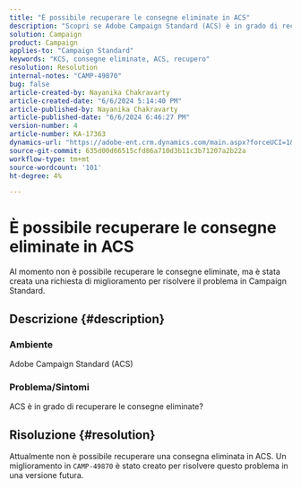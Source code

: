 ```yaml
---
title: "È possibile recuperare le consegne eliminate in ACS"
description: "Scopri se Adobe Campaign Standard (ACS) è in grado di recuperare le consegne eliminate."
solution: Campaign
product: Campaign
applies-to: "Campaign Standard"
keywords: "KCS, consegne eliminate, ACS, recupero"
resolution: Resolution
internal-notes: "CAMP-49870"
bug: false
article-created-by: Nayanika Chakravarty
article-created-date: "6/6/2024 5:14:40 PM"
article-published-by: Nayanika Chakravarty
article-published-date: "6/6/2024 6:46:27 PM"
version-number: 4
article-number: KA-17363
dynamics-url: "https://adobe-ent.crm.dynamics.com/main.aspx?forceUCI=1&pagetype=entityrecord&etn=knowledgearticle&id=a278f240-2824-ef11-840a-00224809adb3"
source-git-commit: 635d00d66515cfd86a710d3b11c3b71207a2b22a
workflow-type: tm+mt
source-wordcount: '101'
ht-degree: 4%

---
```


# È possibile recuperare le consegne eliminate in ACS


Al momento non è possibile recuperare le consegne eliminate, ma è stata creata una richiesta di miglioramento per risolvere il problema in Campaign Standard.

## Descrizione {#description}


### <b>Ambiente</b>

Adobe Campaign Standard (ACS)

### <b>Problema/Sintomi</b>

ACS è in grado di recuperare le consegne eliminate?


## Risoluzione {#resolution}


Attualmente non è possibile recuperare una consegna eliminata in ACS. Un miglioramento in `CAMP-49870` è stato creato per risolvere questo problema in una versione futura.
